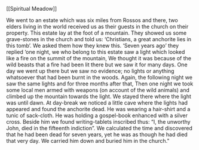 [[Spiritual Meadow]]
 
We went to an estate which was six miles from Rossos and there, two elders living in the world received us as their guests in the church on their property. This estate lay at the foot of a mountain. They showed us some grave-stones in the church and told us: ‘Christians, a great anchorite lies in this tomb’. We asked them how they knew this. ‘Seven years ago’ they replied ‘one night, we who belong to this estate saw a light which looked like a fire on the summit of the mountain, We thought it was because of the wild beasts that a fire had been lit there but we saw it for many days. One day we went up there but we saw no evidence; no lights or anything whatsoever that had been burnt in the woods. Again, the following night we saw the same lights and for three months after that, Then one night we took some local men armed with weapons (on account of the wild animals) and climbed up the mountain towards the light. We stayed there where the light was until dawn. At day-break we noticed a little cave where the lights had appeared and found the anchorite dead. He was wearing a hair-shirt and a tunic of sack-cloth. He was holding a gospel-book enhanced with a silver cross. Beside him we found writing-tablets inscribed thus: “I, the unworthy John, died in the fifteenth indiction”. We calculated the time and discovered that he had been dead for seven years, yet he was as though he had died that very day. We carried him down and buried him in the church."
